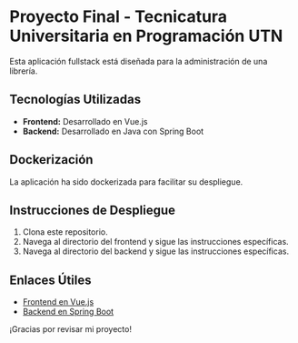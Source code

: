 # Proyecto Final - Tecnicatura Universitaria en Programación UTN

Esta aplicación fullstack está diseñada para la administración de una librería.

## Tecnologías Utilizadas

- **Frontend:** Desarrollado en Vue.js
- **Backend:** Desarrollado en Java con Spring Boot

## Dockerización

La aplicación ha sido dockerizada para facilitar su despliegue.

## Instrucciones de Despliegue

1. Clona este repositorio.
2. Navega al directorio del frontend y sigue las instrucciones específicas.
3. Navega al directorio del backend y sigue las instrucciones específicas.

## Enlaces Útiles

- [Frontend en Vue.js]([link_del_frontend](https://github.com/CristianGouget/Proyecto-final-laboratorio-4/tree/main/frontend)https://github.com/CristianGouget/Proyecto-final-laboratorio-4/tree/main/frontend)
- [Backend en Spring Boot]([link_del_backend](https://github.com/CristianGouget/Proyecto-final-laboratorio-4/tree/main/backend)https://github.com/CristianGouget/Proyecto-final-laboratorio-4/tree/main/backend)

¡Gracias por revisar mi proyecto!
